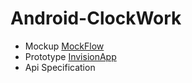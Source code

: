 # Android-ClockWork

- Mockup [MockFlow](https://wireframepro.mockflow.com/view/ClockWork_Natasha)
- Prototype [InvisionApp](https://jengsusy559331.invisionapp.com/overview/ClockWork-ck04nex4b2p82015p6pbkn8kl/screens?v=fD4i9KHNZRn6h8Lu%2Fq79yA%3D%3D&linkshare=urlcopied)
- Api Specification
